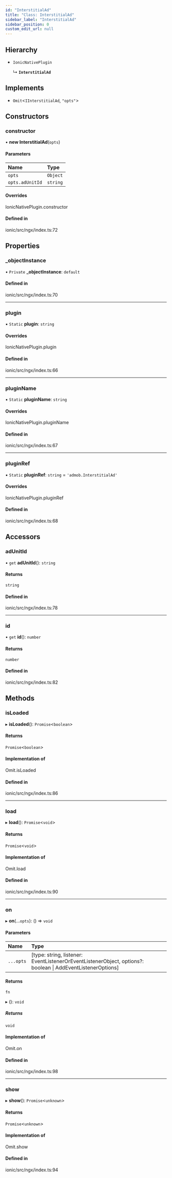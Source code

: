 ```yaml
---
id: "InterstitialAd"
title: "Class: InterstitialAd"
sidebar_label: "InterstitialAd"
sidebar_position: 0
custom_edit_url: null
---
```


## Hierarchy

- `IonicNativePlugin`

  ↳ **`InterstitialAd`**

## Implements

- `Omit`<`IInterstitialAd`, ``"opts"``\>

## Constructors

### constructor

• **new InterstitialAd**(`opts`)

#### Parameters

| Name | Type |
| :------ | :------ |
| `opts` | `Object` |
| `opts.adUnitId` | `string` |

#### Overrides

IonicNativePlugin.constructor

#### Defined in

ionic/src/ngx/index.ts:72

## Properties

### \_objectInstance

• `Private` **\_objectInstance**: `default`

#### Defined in

ionic/src/ngx/index.ts:70

___

### plugin

▪ `Static` **plugin**: `string`

#### Overrides

IonicNativePlugin.plugin

#### Defined in

ionic/src/ngx/index.ts:66

___

### pluginName

▪ `Static` **pluginName**: `string`

#### Overrides

IonicNativePlugin.pluginName

#### Defined in

ionic/src/ngx/index.ts:67

___

### pluginRef

▪ `Static` **pluginRef**: `string` = `'admob.InterstitialAd'`

#### Overrides

IonicNativePlugin.pluginRef

#### Defined in

ionic/src/ngx/index.ts:68

## Accessors

### adUnitId

• `get` **adUnitId**(): `string`

#### Returns

`string`

#### Defined in

ionic/src/ngx/index.ts:78

___

### id

• `get` **id**(): `number`

#### Returns

`number`

#### Defined in

ionic/src/ngx/index.ts:82

## Methods

### isLoaded

▸ **isLoaded**(): `Promise`<`boolean`\>

#### Returns

`Promise`<`boolean`\>

#### Implementation of

Omit.isLoaded

#### Defined in

ionic/src/ngx/index.ts:86

___

### load

▸ **load**(): `Promise`<`void`\>

#### Returns

`Promise`<`void`\>

#### Implementation of

Omit.load

#### Defined in

ionic/src/ngx/index.ts:90

___

### on

▸ **on**(...`opts`): () => `void`

#### Parameters

| Name | Type |
| :------ | :------ |
| `...opts` | [type: string, listener: EventListenerOrEventListenerObject, options?: boolean \| AddEventListenerOptions] |

#### Returns

`fn`

▸ (): `void`

##### Returns

`void`

#### Implementation of

Omit.on

#### Defined in

ionic/src/ngx/index.ts:98

___

### show

▸ **show**(): `Promise`<`unknown`\>

#### Returns

`Promise`<`unknown`\>

#### Implementation of

Omit.show

#### Defined in

ionic/src/ngx/index.ts:94
